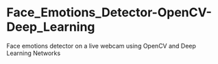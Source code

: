 # Face_Emotions_Detector-OpenCV-Deep_Learning
Face emotions detector on a live webcam using OpenCV and Deep Learning Networks
